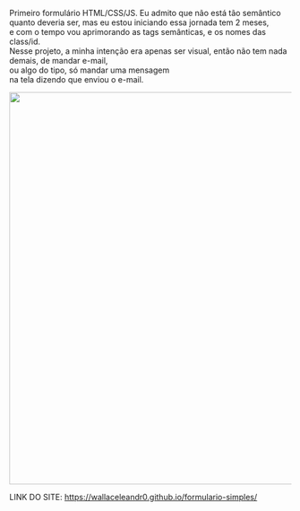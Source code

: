 Primeiro formulário HTML/CSS/JS.
Eu admito que não está tão semântico quanto deveria ser, mas eu estou iniciando essa jornada tem 2 meses,</br>
e com o tempo vou aprimorando as tags semânticas, e os nomes das class/id.</br>
Nesse projeto, a minha intenção era apenas ser visual, então não tem nada demais, de mandar e-mail, </br>
ou algo do tipo, só mandar uma mensagem</br> na tela dizendo que enviou o e-mail.</br>

<div align="center">
    <img src="https://user-images.githubusercontent.com/107366547/178567355-aa4435f6-2661-42a1-8095-5cef8b0fd7f7.jpeg" width="700px"/>
</div>

LINK DO SITE: https://wallaceleandr0.github.io/formulario-simples/
